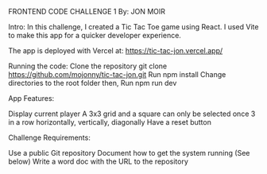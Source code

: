 FRONTEND CODE CHALLENGE 1 
By: JON MOIR

Intro: 
In this challenge, I created a Tic Tac Toe game using React. I used Vite to make this app for a quicker developer experience. 

The app is deployed with Vercel at: https://tic-tac-jon.vercel.app/

Running the code: 
Clone the repository git clone https://github.com/mojonny/tic-tac-jon.git
Run npm install 
Change directories to the root folder then, 
Run npm run dev

App Features:

Display current player 
A 3x3 grid and a square can only be selected once
3 in a row horizontally, vertically, diagonally
Have a reset button

Challenge Requirements:

Use a public Git repository
Document how to get the system running (See below)
Write a word doc with the URL to the repository



